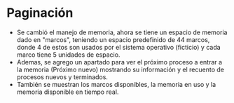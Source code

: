 # Paginación
- Se cambió el manejo de memoria, ahora se tiene un espacio de memoria dado en "marcos", teniendo un espacio predefinido de 44 marcos, donde 4 de estos son usados por el sistema operativo (ficticio) y cada marco tiene 5 unidades de espacio.
- Ademas, se agrego un apartado para ver el próximo proceso a entrar a la memoria (Próximo nuevo) mostrando su información y el recuento de procesos nuevos y terminados.
- También se muestran los marcos disponibles, la memoria en uso y la memoria disponible en tiempo real.
